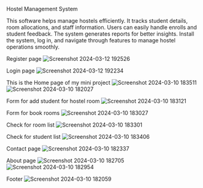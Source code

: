 Hostel Management System

This software helps manage hostels efficiently. It tracks student details, room allocations, and staff information. Users can easily handle enrolls and student feedback. The system generates reports for better insights. Install the system, log in, and navigate through features to manage hostel operations smoothly.

Register page
![Screenshot 2024-03-12 192526](https://github.com/Amitp0070/hostel_management/assets/147509394/41cade3c-b999-4326-b11e-4b28f4dfad7d)

Login page
![Screenshot 2024-03-12 192234](https://github.com/Amitp0070/hostel_management/assets/147509394/85f9408b-2ab7-4cc5-8ace-a01bef03dc33)

This is the Home page of my mini project 
![Screenshot 2024-03-10 183511](https://github.com/Amitp0070/hostel_management/assets/147509394/a952aed3-5006-49e7-829b-4e4c4550c01f)
![Screenshot 2024-03-10 182027](https://github.com/Amitp0070/hostel_management/assets/147509394/0461e44d-a7d1-4dc3-90ae-89319fd6a192)

Form for add student for hostel room
![Screenshot 2024-03-10 183121](https://github.com/Amitp0070/hostel_management/assets/147509394/fbe3638d-2494-44dd-98e1-68bde3c872b4)

Form for book rooms
![Screenshot 2024-03-10 183027](https://github.com/Amitp0070/hostel_management/assets/147509394/d098673a-80d5-41ea-b403-6fc18fe9d57d)

Check for room list
![Screenshot 2024-03-10 183301](https://github.com/Amitp0070/hostel_management/assets/147509394/e79adefb-3486-40cb-b333-f472df5cca70)

Check for student list
![Screenshot 2024-03-10 183406](https://github.com/Amitp0070/hostel_management/assets/147509394/0b3cef87-90c4-43d9-b0a1-19ac480fb9e3)

Contact page
![Screenshot 2024-03-10 182337](https://github.com/Amitp0070/hostel_management/assets/147509394/30fdde6a-7011-4205-8581-537a041ac4c0)

About page
![Screenshot 2024-03-10 182705](https://github.com/Amitp0070/hostel_management/assets/147509394/5f79692c-e85c-4ece-afdf-c849648d8481)
![Screenshot 2024-03-10 182954](https://github.com/Amitp0070/hostel_management/assets/147509394/421d6e83-8b68-4b99-a540-c55bae4040e4)

Footer
![Screenshot 2024-03-10 182059](https://github.com/Amitp0070/hostel_management/assets/147509394/e79a6f9d-cc04-4604-91df-6fb0ee811648)
